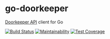 # go-doorkeeper
[Doorkeeper API](https://www.doorkeeper.jp/developer/api) client for Go

[![Build Status](https://travis-ci.org/sue445/go-doorkeeper.svg?branch=master)](https://travis-ci.org/sue445/go-doorkeeper)
[![Maintainability](https://api.codeclimate.com/v1/badges/fcf6115e2d1c43780cb8/maintainability)](https://codeclimate.com/github/sue445/go-doorkeeper/maintainability)
[![Test Coverage](https://api.codeclimate.com/v1/badges/fcf6115e2d1c43780cb8/test_coverage)](https://codeclimate.com/github/sue445/go-doorkeeper/test_coverage)
